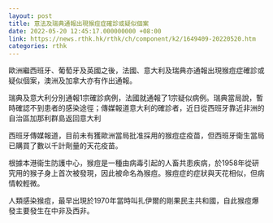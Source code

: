 ```yaml
---
layout: post
title: 意法及瑞典通報出現猴痘症確診或疑似個案
date: 2022-05-20 12:45:17.000000000 +08:00
link: https://news.rthk.hk/rthk/ch/component/k2/1649409-20220520.htm
categories: rthk
---
```


歐洲繼西班牙、葡萄牙及英國之後，法國、意大利及瑞典亦通報出現猴痘症確診或疑似個案，澳洲及加拿大亦有作出通報。

瑞典及意大利分別通報1宗確診病例，法國就通報了1宗疑似病例。瑞典當局說，暫時確認不到患者的感染途徑；傳媒報道意大利的確診者，近日從西班牙靠近非洲的自治區加那利群島返回意大利

西班牙傳媒報道，目前未有獲歐洲當局批准採用的猴痘症疫苗，但西班牙衛生當局已購買了數以千計劑量的天花疫苗。

根據本港衞生防護中心，猴痘是一種由病毒引起的人畜共患疾病，於1958年從研究用的猴子身上首次被發現，因此被命名為猴痘。猴痘症的症狀與天花相似，但病情較輕微。

人類感染猴痘，最早出現於1970年當時叫扎伊爾的剛果民主共和國，自此猴痘爆發主要發生在中非及西非。

